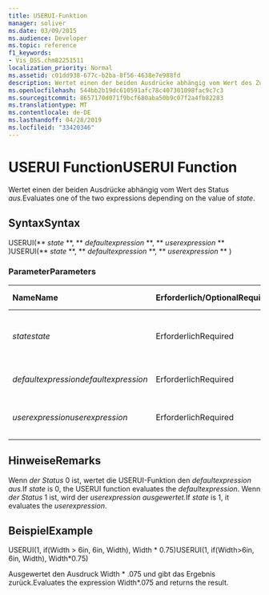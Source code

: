 ```yaml
---
title: USERUI-Funktion
manager: soliver
ms.date: 03/09/2015
ms.audience: Developer
ms.topic: reference
f1_keywords:
- Vis_DSS.chm82251511
localization_priority: Normal
ms.assetid: c01dd938-677c-b2ba-8f56-4638e7e988fd
description: Wertet einen der beiden Ausdrücke abhängig vom Wert des Zustands aus.
ms.openlocfilehash: 544bb2b19dc610591afc78c407301098fac9c7c3
ms.sourcegitcommit: 8657170d071f9bcf680aba50b9c07f2a4fb82283
ms.translationtype: MT
ms.contentlocale: de-DE
ms.lasthandoff: 04/28/2019
ms.locfileid: "33420346"
---
```

# <a name="userui-function"></a><span data-ttu-id="b04b9-103">USERUI Function</span><span class="sxs-lookup"><span data-stu-id="b04b9-103">USERUI Function</span></span>

<span data-ttu-id="b04b9-104">Wertet einen der beiden Ausdrücke abhängig vom Wert des Status _aus._</span><span class="sxs-lookup"><span data-stu-id="b04b9-104">Evaluates one of the two expressions depending on the value of  _state_.</span></span>
  
## <a name="syntax"></a><span data-ttu-id="b04b9-105">Syntax</span><span class="sxs-lookup"><span data-stu-id="b04b9-105">Syntax</span></span>

<span data-ttu-id="b04b9-106">USERUI(\*\* *state* \*\*, \*\* *defaultexpression* \*\*, \*\* *userexpression* \*\* )</span><span class="sxs-lookup"><span data-stu-id="b04b9-106">USERUI(\*\* *state* \*\*, \*\* *defaultexpression* \*\*, \*\* *userexpression* \*\* )</span></span> 
  
### <a name="parameters"></a><span data-ttu-id="b04b9-107">Parameter</span><span class="sxs-lookup"><span data-stu-id="b04b9-107">Parameters</span></span>

|<span data-ttu-id="b04b9-108">**Name**</span><span class="sxs-lookup"><span data-stu-id="b04b9-108">**Name**</span></span>|<span data-ttu-id="b04b9-109">**Erforderlich/Optional**</span><span class="sxs-lookup"><span data-stu-id="b04b9-109">**Required/Optional**</span></span>|<span data-ttu-id="b04b9-110">**Datentyp**</span><span class="sxs-lookup"><span data-stu-id="b04b9-110">**Data Type**</span></span>|<span data-ttu-id="b04b9-111">**Beschreibung**</span><span class="sxs-lookup"><span data-stu-id="b04b9-111">**Description**</span></span>|
|:-----|:-----|:-----|:-----|
| <span data-ttu-id="b04b9-112">_state_</span><span class="sxs-lookup"><span data-stu-id="b04b9-112">_state_</span></span> <br/> |<span data-ttu-id="b04b9-113">Erforderlich</span><span class="sxs-lookup"><span data-stu-id="b04b9-113">Required</span></span>  <br/> |<span data-ttu-id="b04b9-114">**Boolean**</span><span class="sxs-lookup"><span data-stu-id="b04b9-114">**Boolean**</span></span> <br/> |<span data-ttu-id="b04b9-115">Bestimmt, welcher Ausdruck ausgewertet werden soll.</span><span class="sxs-lookup"><span data-stu-id="b04b9-115">Determines which expression to evaluate.</span></span>  <br/> |
| <span data-ttu-id="b04b9-116">_defaultexpression_</span><span class="sxs-lookup"><span data-stu-id="b04b9-116">_defaultexpression_</span></span> <br/> |<span data-ttu-id="b04b9-117">Erforderlich</span><span class="sxs-lookup"><span data-stu-id="b04b9-117">Required</span></span>  <br/> |<span data-ttu-id="b04b9-118">**String**</span><span class="sxs-lookup"><span data-stu-id="b04b9-118">**String**</span></span> <br/> |<span data-ttu-id="b04b9-119">Der Standardausdruck.</span><span class="sxs-lookup"><span data-stu-id="b04b9-119">The default expression.</span></span>  <br/> |
| <span data-ttu-id="b04b9-120">_userexpression_</span><span class="sxs-lookup"><span data-stu-id="b04b9-120">_userexpression_</span></span> <br/> |<span data-ttu-id="b04b9-121">Erforderlich</span><span class="sxs-lookup"><span data-stu-id="b04b9-121">Required</span></span>  <br/> |<span data-ttu-id="b04b9-122">**String**</span><span class="sxs-lookup"><span data-stu-id="b04b9-122">**String**</span></span> <br/> |<span data-ttu-id="b04b9-123">Ein vom Benutzer bereitgestellter Ausdruck.</span><span class="sxs-lookup"><span data-stu-id="b04b9-123">An expression supplied by the user.</span></span>  <br/> |
   
## <a name="remarks"></a><span data-ttu-id="b04b9-124">Hinweise</span><span class="sxs-lookup"><span data-stu-id="b04b9-124">Remarks</span></span>

<span data-ttu-id="b04b9-125">Wenn _der Status_ 0 ist, wertet die USERUI-Funktion den _defaultexpression aus._</span><span class="sxs-lookup"><span data-stu-id="b04b9-125">If  _state_ is 0, the USERUI function evaluates the  _defaultexpression_.</span></span> <span data-ttu-id="b04b9-126">Wenn _der Status_ 1 ist, wird der _userexpression ausgewertet._</span><span class="sxs-lookup"><span data-stu-id="b04b9-126">If  _state_ is 1, it evaluates the  _userexpression_.</span></span>
  
## <a name="example"></a><span data-ttu-id="b04b9-127">Beispiel</span><span class="sxs-lookup"><span data-stu-id="b04b9-127">Example</span></span>

<span data-ttu-id="b04b9-128">USERUI(1, if(Width \> 6in, 6in, Width), Width \* 0.75)</span><span class="sxs-lookup"><span data-stu-id="b04b9-128">USERUI(1, if(Width\>6in, 6in, Width), Width\*0.75)</span></span> 
  
<span data-ttu-id="b04b9-129">Ausgewertet den Ausdruck Width \* .075 und gibt das Ergebnis zurück.</span><span class="sxs-lookup"><span data-stu-id="b04b9-129">Evaluates the expression Width\*.075 and returns the result.</span></span> 
  

